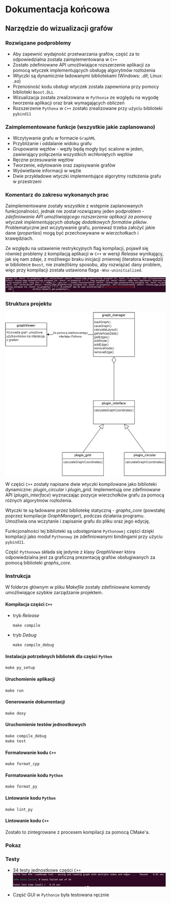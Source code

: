 # Dokumentacja końcowa
## Narzędzie do wizualizacji grafów

### Rozwiązane podproblemy
- Aby zapewnić wydajność przetwarzania grafów, część za to odpowiedzialna została zaimplementowana w `C++`
- Zostało zdefiniowane API umożliwiające rozszerzenie aplikacji za pomocą wtyczek implementujących obsługę algorytmów rozłożenia
- Wtyczki są dynamicznie ładowanymi bibliotekami (Windows: *.dll*; Linux: *.so*)
- Przenośność kodu obsługi wtyczek została zapewniona przy pomocy biblioteki `Boost.DLL`
- Wizualizacja została zrealizowana w `Pythonie` ze względu na wygodę tworzenia aplikacji oraz brak wymagających obliczeń
- Rozszerzenie `Pythona` w `C++` zostało zrealizowane przy użyciu biblioteki `pybind11`

### Zaimplementowane funkcje (wszystkie jakie zaplanowano)
- Wczytywanie grafu w formacie `GraphML`
- Przybliżanie i oddalanie widoku grafu
- Grupowanie węzłów - węzły będą mogły być scalone w jeden, zawierający połączenia wszystkich wchłoniętych węzłów
- Ręczne przesuwanie węzłów
- Tworzenie, edytowanie oraz zapisywanie grafów
- Wyświetlanie informacji w węźle
- Dwie przykładowe wtyczki implementujące algorytmy rozłożenia grafu w przestrzeni

### Komentarz do zakresu wykonanych prac
Zaimplementowane zostały wszystkie z wstępnie zaplanowanych funkcjonalności, jednak nie został rozwiązany jeden podproblem - *zdefiniowanie API umożliwiającego rozszerzenie aplikacji za pomocą wtyczek implementujących obsługę dodatkowych formatów plików*. Problematyczne jest wczytywanie grafu, ponieważ trzeba założyć jakie dane (*properties*) mogą być przechowywane w wierzchołkach i krawędziach.

Ze względu na ustawienie restrykcyjnych flag kompilacji, pojawił się również problemy z kompilacją aplikacji w `C++` w wersji *Release* wynikający, jak się nam zdaje, z możliwego braku inicjacji zmiennej (iteratora krawędzi) w bibliotece `Boost`, nie znaleźliśmy sposobu, aby rozwiązać dany problem, więc przy kompilacji została ustawiona flaga `-Wno-uninitialized`.

![Screen błędu](./images/error.png)

### Struktura projektu

![Diagram klas](./images/ZPR.drawio.png)

W części `C++` zostały napisane dwie wtyczki kompilowane jako biblioteki dynamiczne: *plugin_circular* i *plugin_grid*. Implementują one zdefiniowane API (*plugin_interface*) wyznaczając pozycje wierzchołków grafu za pomocą różnych algorytmów rozłożenia.

Wtyczki te są ładowane przez bibliotekę statyczną - *graphs_core* (powstałej poprzez kompilacje *GraphManager*), podczas działania programu. Umożliwia ona wczytanie i zapisanie grafu do pliku oraz jego edycję.

Funkcjonalności tej biblioteki są udostępniane `Pythonowej` części dzięki kompilacji jako moduł `Pythonowy` ze zdefiniowanymi bindingami przy użyciu `pybind11`.

Część `Pythonowa` składa się jedynie z klasy *GraphViewer* która odpowiedzialna jest za graficzną prezentację grafów obsługiwanych za pomocą biblioteki *graphs_core*.

### Instrukcja
W folderze głównym w pliku *Makefile* zostały zdefiniowane komendy umożliwiające szybkie zarządzanie projektem.

#### Kompilacja części `C++`
- tryb *Release*
    ```
    make compile
    ```
- tryb *Debug*
    ```
    make compile_debug
    ```

#### Instalacja potrzebnych bibliotek dla części `Python`
```
make py_setup
```

#### Uruchomienie aplikacji
```
make run
```

#### Generowanie dokumentacji
```
make doxy
```

#### Uruchomienie testów jednostkowych
```
make compile_debug
make test
```

#### Formatowanie kodu `C++`
```
make format_cpp
```

#### Formatowanie kodu `Python`
```
make format_py
```

#### Lintowanie kodu `Python`
```
make lint_py
```

#### Lintowanie kodu `C++`
Zostało to zintegrowane z procesem kompilacji za pomocą CMake'a.


### Pokaz



### Testy
- 34 testy jednostkowe części `C++`
![Testy](./images/testy.png)

- Część GUI w `Pythonie` była testowana ręcznie
